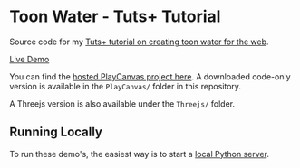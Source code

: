 # Toon Water - Tuts+ Tutorial
Source code for my [Tuts+ tutorial on creating toon water for the web](http://gamedevelopment.tutsplus.com/tutorials/creating-toon-water-for-the-web-part-1--cms-30447). 

[Live Demo](https://playcanv.as/p/nUODQhF2/)

You can find the [hosted PlayCanvas project here](https://playcanvas.com/project/533435/overview/toon-water--tuts-tutorial). A downloaded code-only version is available in the `PlayCanvas/` folder in this repository.  

A Threejs version is also available under the `Threejs/` folder.

## Running Locally

To run these demo's, the easiest way is to start a [local Python server](https://developer.mozilla.org/en-US/docs/Learn/Common_questions/set_up_a_local_testing_server). 
